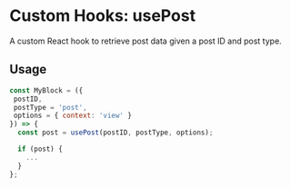 # Custom Hooks: usePost

A custom React hook to retrieve post data given a post ID and post type.

## Usage

```jsx
const MyBlock = ({
 postID,
 postType = 'post',
 options = { context: 'view' }
}) => {
  const post = usePost(postID, postType, options);

  if (post) {
    ...
  }
};
```
